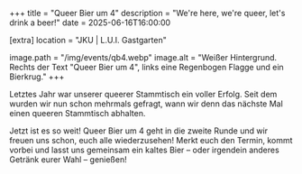 +++
title = "Queer Bier um 4"
description = "We're here, we're queer, let's drink a beer!"
date = 2025-06-16T16:00:00

[extra]
location = "JKU | L.U.I. Gastgarten"

image.path = "/img/events/qb4.webp"
image.alt = "Weißer Hintergrund. Rechts der Text \"Queer Bier um 4\", links eine Regenbogen Flagge und ein Bierkrug."
+++

Letztes Jahr war unserer queerer Stammtisch ein voller Erfolg. Seit dem wurden wir nun schon mehrmals gefragt, wann wir denn das nächste Mal einen queeren Stammtisch abhalten.

Jetzt ist es so weit! Queer Bier um 4 geht in die zweite Runde und wir freuen uns schon, euch alle wiederzusehen! Merkt euch den Termin, kommt vorbei und lasst uns gemeinsam ein kaltes Bier – oder irgendein anderes Getränk eurer Wahl – genießen!
